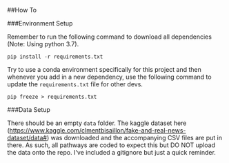 ##How To

###Environment Setup

Remember to run the following command to download all dependencies (Note: Using python 3.7).

```
pip install -r requirements.txt
```

Try to use a conda environment specifically for this project and then whenever you add in a new dependency, use the following command to update the `requirements.txt` file for other devs.

```
pip freeze > requirements.txt
```

###Data Setup

There should be an empty `data` folder. The kaggle dataset here (https://www.kaggle.com/clmentbisaillon/fake-and-real-news-dataset/data#) was downloaded and the accompanying CSV files are put in there. As such, all pathways are coded to expect this but DO NOT upload the data onto the repo. I've included a gitignore but just a quick reminder.
